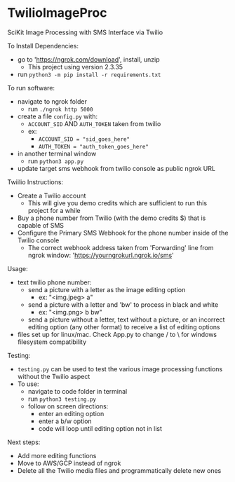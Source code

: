 # TwilioImageProc
SciKit Image Processing with SMS Interface via Twilio

To Install Dependencies:
* go to 'https://ngrok.com/download', install, unzip
  * This project using version 2.3.35
* run `python3 -m pip install -r requirements.txt`

To run software:
* navigate to ngrok folder
  * run `./ngrok http 5000`
* create a file `config.py` with:
  * `ACCOUNT_SID` AND `AUTH_TOKEN` taken from twilio
  * ex:
    * `ACCOUNT_SID = "sid_goes_here"`
    * `AUTH_TOKEN = "auth_token_goes_here"`
* in another terminal window
  * run `python3 app.py`
* update target sms webhook from twilio console as public ngrok URL

Twiilio Instructions:
* Create a Twilio account
  * This will give you demo credits which are sufficient to run this project for a while
* Buy a phone number from Twilio (with the demo credits $) that is capable of SMS
* Configure the Primary SMS Webhook for the phone number inside of the Twilio console
  * The correct webhook address taken from 'Forwarding' line from ngrok window: 'https://yourngrokurl.ngrok.io/sms'

Usage:
* text twilio phone number:
  * send a picture with a letter as the image editing option
    * ex: "<img.jpeg> a"
  * send a picture with a letter and 'bw' to process in black and white
    * ex: "<img.png> b bw"
  * send a picture without a letter, text without a picture, or an incorrect editing option (any other format) to receive a list of editing options
* files set up for linux/mac. Check App.py to change / to \ for windows filesystem compatibility

Testing:
* `testing.py` can be used to test the various image processing functions without the Twilio aspect
* To use:
  * navigate to code folder in terminal
  * run `python3 testing.py`
  * follow on screen directions:
    * enter an editing option
    * enter a b/w option
    * code will loop until editing option not in list

Next steps:
* Add more editing functions
* Move to AWS/GCP instead of ngrok
* Delete all the Twilio media files and programmatically delete new ones
